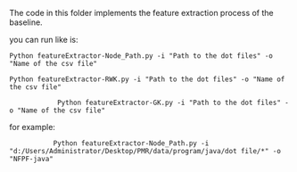 The code in this folder implements the feature extraction process of the baseline.

you can run like is:

	Python featureExtractor-Node_Path.py -i "Path to the dot files" -o "Name of the csv file"

	Python featureExtractor-RWK.py -i "Path to the dot files" -o "Name of the csv file"
                
                Python featureExtractor-GK.py -i "Path to the dot files" -o "Name of the csv file"

for example:
      
               Python featureExtractor-Node_Path.py -i "d:/Users/Administrator/Desktop/PMR/data/program/java/dot file/*" -o "NFPF-java"

